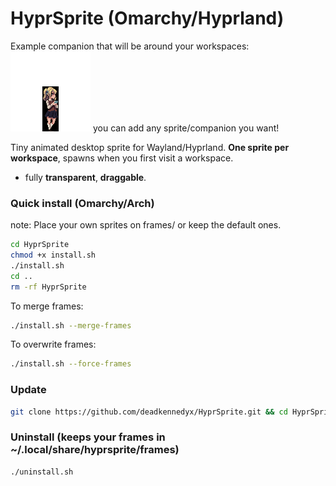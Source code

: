 # HyprSprite (Omarchy/Hyprland)

Example companion that will be around your workspaces:
![sprite](/assets/gh.gif)
you can add any sprite/companion you want!

Tiny animated desktop sprite for Wayland/Hyprland. **One sprite per workspace**, spawns when you first visit a workspace.  
- fully **transparent**, **draggable**.

### Quick install (Omarchy/Arch)
note: Place your own sprites on frames/ or keep the default ones.

```bash
cd HyprSprite
chmod +x install.sh
./install.sh
cd ..
rm -rf HyprSprite
```

To merge frames:
```bash
./install.sh --merge-frames
```

To overwrite frames: 
```bash
./install.sh --force-frames
```

### Update
```bash
git clone https://github.com/deadkennedyx/HyprSprite.git && cd HyprSprite && ./install.sh
```

### Uninstall (keeps your frames in ~/.local/share/hyprsprite/frames)
```bash
./uninstall.sh
```

